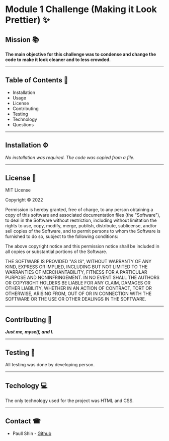 # Module 1 Challenge (Making it Look Prettier) ✨

<!-- gthub link -->

## Mission 📚

__The main objective for this challenge was to condense and change the code to make it look cleaner and to less crowded.__

<hr>

## Table of Contents 📝

* Installation
* Usage
* License
* Contributing
* Testing
* Technology
* Questions

 <hr>

 ## Installation ⚙️

 _No installation was required. The code was copied from a file._

 <hr>

 ## License 🪪

 MIT License

Copyright © 2022

Permission is hereby granted, free of charge, to any person obtaining a copy of this software and associated documentation files (the "Software"), to deal in the Software without restriction, including without limitation the rights to use, copy, modify, merge, publish, distribute, sublicense, and/or sell copies of the Software, and to permit persons to whom the Software is furnished to do so, subject to the following conditions:

The above copyright notice and this permission notice shall be included in all copies or substantial portions of the Software.

THE SOFTWARE IS PROVIDED "AS IS", WITHOUT WARRANTY OF ANY KIND, EXPRESS OR IMPLIED, INCLUDING BUT NOT LIMITED TO THE WARRANTIES OF MERCHANTABILITY, FITNESS FOR A PARTICULAR PURPOSE AND NONINFRINGEMENT. IN NO EVENT SHALL THE AUTHORS OR COPYRIGHT HOLDERS BE LIABLE FOR ANY CLAIM, DAMAGES OR OTHER LIABILITY, WHETHER IN AN ACTION OF CONTRACT, TORT OR OTHERWISE, ARISING FROM, OUT OF OR IN CONNECTION WITH THE SOFTWARE OR THE USE OR OTHER DEALINGS IN THE SOFTWARE.

<hr>

## Contributing 🤝
___Just me, myself, and I.___

<hr>

## Testing 🧪 

All testing was done by developing person.

<hr>

## Techology 💻

The only technology used for the project was HTML and CSS.

<hr>

## Contact ☎

* Paull Shin - [Github](https://github.com/paullsshin)
